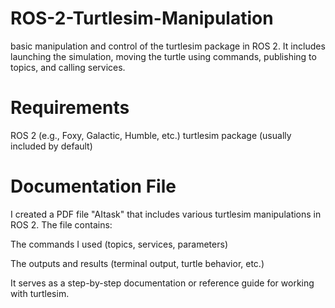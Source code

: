 # ROS-2-Turtlesim-Manipulation
basic manipulation and control of the turtlesim package in ROS 2. It includes launching the simulation, moving the turtle using commands, publishing to topics, and calling services.

# Requirements
ROS 2 (e.g., Foxy, Galactic, Humble, etc.)
turtlesim package (usually included by default)

# Documentation File
I created a PDF file "AItask" that includes various turtlesim manipulations in ROS 2.
The file contains:

The commands I used (topics, services, parameters)

The outputs and results (terminal output, turtle behavior, etc.)

It serves as a step-by-step documentation or reference guide for working with turtlesim.
